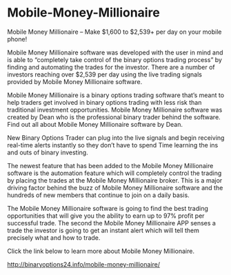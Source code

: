 # Mobile-Money-Millionaire
Mobile Money Millionaire – Make $1,600 to $2,539+ per day on your mobile phone!

Mobile Money Millionaire software was developed with the user in mind and is able to “completely take control of the binary options trading process” by finding and automating the trades for the investor. There are a number of investors reaching over $2,539 per day using the live trading signals provided by Mobile Money Millionaire software.

Mobile Money Millionaire is a binary options trading software that’s meant to help traders get involved in binary options trading with less risk than traditional investment opportunities. Mobile Money Millionaire software was created by Dean who is the professional binary trader behind the software. Find out all about Mobile Money Millionaire software by Dean.

New Binary Options Trader can plug into the live signals and begin receiving real-time alerts instantly so they don’t have to spend Time learning the ins and outs of binary investing.

The newest feature that has been added to the Mobile Money Millionaire software is the automation feature which will completely control the trading by placing the trades at the Mobile Money Millionaire broker. This is a major driving factor behind the buzz of Mobile Money Millionaire software and the hundreds of new members that continue to join on a daily basis.

The Mobile Money Millionaire software is going to find the best trading opportunities that will give you the ability to earn up to 97% profit per successful trade. The second the Mobile Money Millionaire APP senses a trade the investor is going to get an instant alert which will tell them precisely what and how to trade.

Click the link below to learn more about Mobile Money Millionaire.

http://binaryoptions24.info/mobile-money-millionaire/
